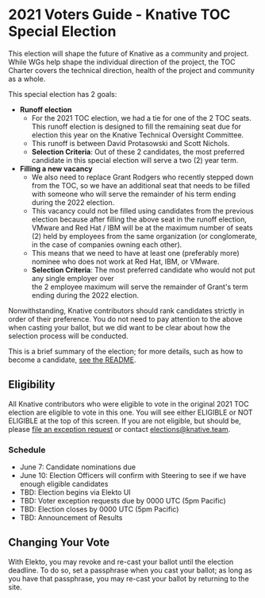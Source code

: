# 2021 Voters Guide - Knative TOC Special Election

This election will shape the future of Knative as a community and project.
While WGs help shape the individual direction of the project, the
TOC Charter covers the technical direction, health of the project
and community as a whole.

This special election has 2 goals:
- **Runoff election**
  - For the 2021 TOC election, we had a tie for one of the 2 TOC seats. This runoff election
    is designed to fill the remaining seat due for election this year on the
    Knative Technical Oversight Committee.
  - This runoff is between David Protasowski and Scott Nichols.
  - **Selection Criteria**: Out of these 2 candidates, the most preferred candidate in this 
    special election will serve a two (2) year term.
- **Filling a new vacancy**
  - We also need to replace Grant Rodgers who recently stepped down from the TOC, so we have an additional
    seat that needs to be filled with someone who will serve the remainder
    of his term ending during the 2022 election.
  - This vacancy could not be filled using candidates from the previous election because after filling the above
    seat in the runoff election, VMware and Red Hat / IBM will be at the
    maximum number of seats (2)
    held by employees from the same organization (or conglomerate, in the case of companies owning
    each other).
  - This means that we need to have at least one (preferably more) nominee who does not
    work at Red Hat, IBM, or VMware.
  - **Selection Criteria**: The most preferred candidate who would not put any single employer over  
    the 2 employee maximum will serve the remainder of Grant's term ending during the 2022 election.

Nonwithstanding, Knative contributors should rank candidates strictly in order of their preference. 
You do not need to pay attention to the above when casting your ballot, but we did want to be clear
about how the selection process will be conducted.

This is a brief summary of the election; for more details, such as how to become a candidate, [see the README](https://github.com/knative/community/blob/main/elections/2021-TOC2/README.md).

## Eligibility

All Knative contributors who were eligible to vote in the original 2021 TOC election are eligible to vote in this one.
You will see either ELIGIBLE or NOT ELIGIBLE at the top of this screen.  If you are not eligible, but should be, please [file an exception request](https://test.elekto.io/app/elections/2021-TOC2/exception) or contact elections@knative.team.

### Schedule

- June 7: Candidate nominations due
- June 10: Election Officers will confirm with Steering to see if we have enough eligible candidates
- TBD: Election begins via Elekto UI
- TBD: Voter exception requests due by 0000 UTC (5pm Pacific)
- TBD: Election closes by 0000 UTC (5pm Pacific)
- TBD: Announcement of Results

## Changing Your Vote

With Elekto, you may revoke and re-cast your ballot until the election deadline.  To do so, set a passphrase when you cast your ballot; as long as you have that passphrase, you may re-cast your ballot by returning to the site.
